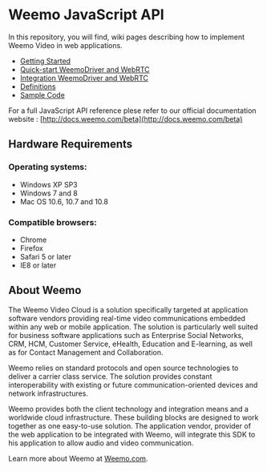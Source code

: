# Weemo JavaScript API


In this repository, you will find, wiki pages describing how to implement Weemo Video in web applications.

- [Getting Started](https://github.com/weemo/Weemo.js_beta/wiki/Getting-Started)
- [Quick-start WeemoDriver and WebRTC](https://github.com/weemo/Release-5.x/wiki/Javascript-API---Quick-start)
- [Integration WeemoDriver and WebRTC](https://github.com/weemo/Release-5.x/wiki/Javascript-API-Integration)
- [Definitions](https://github.com/weemo/Release-4.0/wiki/WeemoDriver-Naming)
- [Sample Code](https://github.com/weemo/Weemo.js_beta/tree/master/examples)


For a full JavaScript API reference plese refer to our official documentation website : [http://docs.weemo.com/beta](http://docs.weemo.com/beta)


## Hardware Requirements

### Operating systems:
* Windows XP SP3 <br/>
* Windows 7 and 8<br/>
* Mac OS 10.6, 10.7 and 10.8


### Compatible browsers:
* Chrome <br/>
* Firefox <br/>
* Safari 5 or later<br/>
* IE8 or later


## About Weemo

The Weemo Video Cloud is a solution specifically targeted at application software vendors providing real-time video communications embedded within any web or mobile application. The solution is particularly well suited for business software applications such as Enterprise Social Networks, CRM, HCM, Customer Service, eHealth, Education and E-learning, as well as for Contact Management and Collaboration.

Weemo relies on standard protocols and open source technologies to deliver a carrier class service. The solution provides constant interoperability with existing or future communication-oriented devices and network infrastructures.

Weemo provides both the client technology and integration means and a worldwide cloud infrastructure. These building blocks are designed to work together as one easy-to-use solution. The application vendor, provider of the web application to be integrated with Weemo, will integrate this SDK to his application to allow audio and video communication.

Learn more about Weemo at <a href="http://www.weemo.com">Weemo.com</a>.
